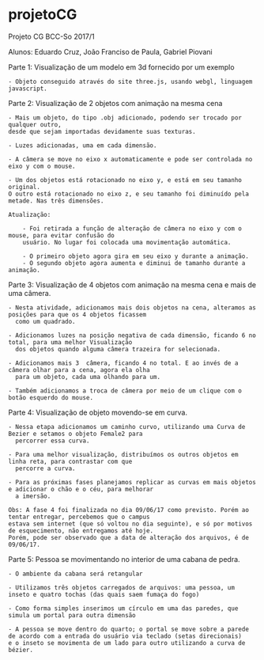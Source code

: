 # projetoCG
Projeto CG BCC-So 2017/1

Alunos: Eduardo Cruz, João Franciso de Paula, Gabriel Piovani

Parte 1: Visualização de um modelo em 3d fornecido por um exemplo

    - Objeto conseguido através do site three.js, usando webgl, linguagem javascript.

Parte 2: Visualização de 2 objetos com animação na mesma cena

    - Mais um objeto, do tipo .obj adicionado, podendo ser trocado por qualquer outro,
    desde que sejam importadas devidamente suas texturas.

    - Luzes adicionadas, uma em cada dimensão. 

    - A câmera se move no eixo x automaticamente e pode ser controlada no eixo y com o mouse.

    - Um dos objetos está rotacionado no eixo y, e está em seu tamanho original.
    O outro está rotacionado no eixo z, e seu tamanho foi diminuído pela metade. Nas três dimensões.

    Atualização: 
        
        - Foi retirada a função de alteração de câmera no eixo y com o mouse, para evitar confusão do 
        usuário. No lugar foi colocada uma movimentação automática.

        - O primeiro objeto agora gira em seu eixo y durante a animação.
        - O segundo objeto agora aumenta e diminui de tamanho durante a animação.

Parte 3: Visualização de 4 objetos com animação na mesma cena e mais de uma câmera.

    - Nesta atividade, adicionamos mais dois objetos na cena, alteramos as posições para que os 4 objetos ficassem
      como um quadrado.

    - Adicionamos luzes na posição negativa de cada dimensão, ficando 6 no total, para uma melhor Visualização
      dos objetos quando alguma câmera trazeira for selecionada.

    - Adicionamos mais 3  câmera, ficando 4 no total. E ao invés de a câmera olhar para a cena, agora ela olha 
      para um objeto, cada uma olhando para um.

    - Também adicionamos a troca de câmera por meio de um clique com o botão esquerdo do mouse.

Parte 4: Visualização de objeto movendo-se em curva.

    - Nessa etapa adicionamos um caminho curvo, utilizando uma Curva de Bezier e setamos o objeto Female2 para
      percorrer essa curva.

    - Para uma melhor visualização, distribuímos os outros objetos em linha reta, para contrastar com que
      percorre a curva. 

    - Para as próximas fases planejamos replicar as curvas em mais objetos e adicionar o chão e o céu, para melhorar
      a imersão.

    Obs: A fase 4 foi finalizada no dia 09/06/17 como previsto. Porém ao tentar entregar, percebemos que o campus
    estava sem internet (que só voltou no dia seguinte), e só por motivos de esquecimento, não entregamos até hoje.
    Porém, pode ser observado que a data de alteração dos arquivos, é de 09/06/17.

Parte 5: Pessoa se movimentando no interior de uma cabana de pedra.

    - O ambiente da cabana será retangular

    - Utilizamos três objetos carregados de arquivos: uma pessoa, um inseto e quatro tochas (das quais saem fumaça do fogo)

    - Como forma simples inserimos um círculo em uma das paredes, que simula um portal para outra dimensão

    - A pessoa se move dentro do quarto; o portal se move sobre a parede de acordo com a entrada do usuário via teclado (setas direcionais) 			e o inseto se movimenta de um lado para outro utilizando a curva de bézier.
